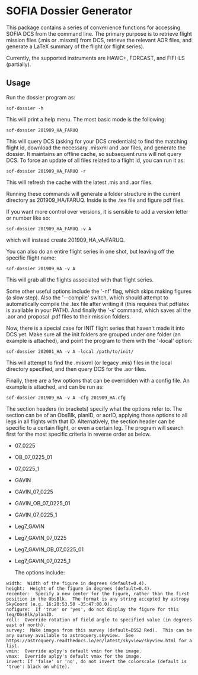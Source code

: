 # SOFIA Dossier Generator

This package contains a series of convenience functions for accessing SOFIA DCS from the command line.  The primary purpose is to retrieve flight mission files (.mis or .misxml) from DCS, retrieve the relevant AOR files, and generate a LaTeX summary of the flight (or flight series).

Currently, the supported instruments are HAWC+, FORCAST, and FIFI-LS (partially).

## Usage

Run the dossier program as:

    sof-dossier -h

  This will print a help menu.  The most basic mode is the following:

    sof-dossier 201909_HA_FARUQ

   This will query DCS (asking for your DCS credentials) to find the matching flight id, download the necessary .misxml and .aor files, and generate the dossier.  It maintains an offline cache, so subsequent runs will not query DCS.  To force an update of all files related to a flight id, you can run it as:

    sof-dossier 201909_HA_FARUQ -r

  This will refresh the cache with the latest .mis and .aor files.

Running these commands will generate a folder structure in the current directory as 201909_HA/FARUQ.  Inside is the .tex file and figure pdf files.

   If you want more control over versions, it is sensible to add a version letter or number like so:

    sof-dossier 201909_HA_FARUQ -v A

  which will instead create 201909_HA_vA/FARUQ.

You can also do an entire flight series in one shot, but leaving off the specific flight name:

    sof-dossier 201909_HA -v A

This will grab all the flights associated with that flight series.

  Some other useful options include the '-nf' flag, which skips making figures (a slow step).  Also the '--compile' switch, which should attempt to automatically compile the .tex file after writing it (this requires that pdflatex is available in your PATH).  And finally the '-s' command, which saves all the .aor and proposal .pdf files to their mission folders.

  Now, there is a special case for INIT flight series that haven't made it into DCS yet.  Make sure all the init folders are grouped under one folder (an example is attached), and point the program to them with the '-local' option:

    sof-dossier 202001_HA -v A -local /path/to/init/

  This will attempt to find the .misxml (or legacy .mis) files in the local directory specified, and then query DCS for the .aor files.

   Finally, there are a few options that can be overridden with a config file.  An example is attached, and can be run as:

    sof-dossier 201909_HA -v A -cfg 201909_HA.cfg

   The section headers (in brackets) specify what the options refer to.  The section can be of an ObsBlk, planID, or aorID, applying those options to all legs in all flights with that ID. Alternatively, the section header can be specific to a certain flight, or even a certain leg.  The program will search first for the most specific criteria in reverse order as below.

- 07_0225
- OB_07_0225_01
- 07_0225_1

- GAVIN
- GAVIN_07_0225
- GAVIN_OB_07_0225_01
- GAVIN_07_0225_1

- Leg7_GAVIN
- Leg7_GAVIN_07_0225
- Leg7_GAVIN_OB_07_0225_01
- Leg7_GAVIN_07_0225_1

  The options include:
```
width:  Width of the figure in degrees (default=0.4).
height:  Height of the figure in degrees (default=0.4).
recenter:  Specify a new center for the figure, rather than the first position in the ObsBlk.  The format is any string accepted by astropy SkyCoord (e.g. 16:20:53.50 -35:47:00.0).
nofigure:  If 'true' or 'yes', do not display the figure for this leg/ObsBlk/planID.
roll:  Override rotation of field angle to specified value (in degrees east of north).
survey:  Make images from this survey (default=DSS2 Red).  This can be any survey available to astroquery.skyview.  See https://astroquery.readthedocs.io/en/latest/skyview/skyview.html for a list.
vmin:  Override aplpy's default vmin for the image.
vmax:  Override aplpy's default vmax for the image.
invert: If 'false' or 'no', do not invert the colorscale (default is 'true': black on white).
```
